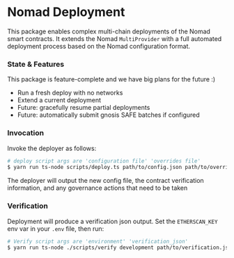 # Nomad Deployment

This package enables complex multi-chain deployments of the Nomad smart
contracts. It extends the Nomad `MultiProvider` with a full automated deployment
process based on the Nomad configuration format.

### State & Features

This package is feature-complete and we have big plans for the future :)

- Run a fresh deploy with no networks
- Extend a current deployment
- Future: gracefully resume partial deployments
- Future: automatically submit gnosis SAFE batches if configured

### Invocation

Invoke the deployer as follows:

```sh
# deploy script args are 'configuration file' 'overrides file'
$ yarn run ts-node scripts/deploy.ts path/to/config.json path/to/overrides.json
```

The deployer will output the new config file, the contract verification
information, and any governance actions that need to be taken

### Verification

Deployment will produce a verification json output. Set the `ETHERSCAN_KEY` env
var in your `.env` file, then run:

```sh
# Verify script args are 'environment' 'verification_json'
$ yarn run ts-node ./scripts/verify development path/to/verification.json
```

